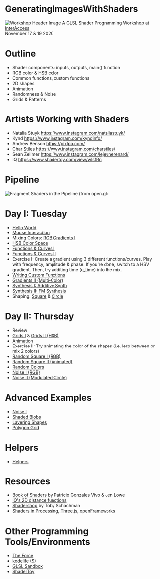 
# GeneratingImagesWithShaders
![Workshop Header Image](https://interaccess.org/sites/default/files/styles/paralax/public/generating%20images%20with%20shaders.png "Workshop Header Image")
A GLSL Shader Programming Workshop at [InterAccess](https://interaccess.org/)\
November 17 & 19 2020

# Outline
* Shader components: inputs, outputs, main() function
* RGB color & HSB color 
* Common functions, custom functions
* 2D shapes
* Animation
* Randomness & Noise
* Grids & Patterns

# Artists Working with Shaders
* Natalia Stuyk https://www.instagram.com/nataliastuyk/
* Kynd https://www.instagram.com/kyndinfo/
* Andrew Benson https://pixlpa.com/
* Char Stiles https://www.instagram.com/charstiles/
* Sean Zellmer https://www.instagram.com/lejeunerenard/ 
* IQ https://www.shadertoy.com/view/wlsfRn

# Pipeline
![Fragment Shaders in the Pipeline (from open.gl)](https://open.gl/media/img/c2_pipeline.png "Fragment Shaders in the Pipeline")

# Day I: Tuesday
* [Hello World](Hello_World.frag)
* [Mouse Interaction](Mouse_Interaction.frag)
* Mixing Colors: [RGB Gradients I](Gradients_I.frag) 
* [HSB Color Space](HSB_Color_Space.frag) 
* [Functions & Curves I](Functions_&_Curves_I.frag)
* [Functions & Curves II](Functions_&_Curves_II.frag)
* Exercise I: Create a gradient using 3 different functions/curves. Play with frequency, amplitude & phase. If you're done, switch to a HSV gradient. Then, try additing time (u_time) into the mix.
* [Writing Custom Functions](Custom_Functions.frag)
* [Gradients II (Multi-Color)](Gradients_II.frag)
* [Synthesis I: Additive Synth](Additive_Synth.frag)
* [Synthesis II: FM Synthesis](FM_Synth.frag)
* Shaping: [Square](Shaping_I_(Square).frag) & [Circle](Shaping_II_(Circle).frag)

# Day II: Thursday
* Review
* [Grids I](Grids_I.frag) & [Grids II (HSB)](Grids_II_(HSB).frag) 
* [Animation](Animation.frag)
* Exercise II: Try animating the color of the shapes (i.e. lerp between or mix 2 colors)
* [Random Square I (RGB)](Random_Square_I_(RGB).frag)
* [Random Square II (Animated)](Random_Square_II.frag)
* [Random Colors](Random_Colors.frag)
* [Noise I (RGB)](Noise_I.frag)
* [Noise II (Modulated Circle)](Noise_II.frag)

# Advanced Examples
* [Noise I](Noise_I_(Live_Code).frag)
* [Shaded Blobs](Shaded_Blobs.frag)
* [Layering Shapes](Layering_Shapes.frag)
* [Polygon Grid](Polygon_Grid.frag)

# Helpers
* [Helpers](Helpers.glsl)

# Resources
* [Book of Shaders](https://thebookofshaders.com/) by Patricio Gonzales Vivo & Jen Lowe
* [IQ's 2D distance functions](https://www.iquilezles.org/www/articles/distfunctions2d/distfunctions2d.htm)
* [Shadershop](http://tobyschachman.com/Shadershop/) by Toby Schachman
* [Shaders in Processing, Three.js, openFrameworks](https://thebookofshaders.com/04/)

# Other Programming Tools/Environments
* [The Force](https://shawnlawson.github.io/The_Force/)
* [kodelife](https://hexler.net/products/kodelife) ($)
* [GLSL Sandbox](http://glslsandbox.com/)
* [ShaderToy](https://www.shadertoy.com/)

